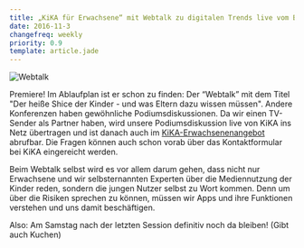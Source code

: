 ```yaml
---
title: „KiKA für Erwachsene“ mit Webtalk zu digitalen Trends live vom BarCamp Erfurt gesendet
date: 2016-11-3
changefreq: weekly
priority: 0.9
template: article.jade
---
```


<img src="/images/webtalk.jpg" alt="Webtalk" />

Premiere! Im Ablaufplan ist er schon zu finden: Der “Webtalk” mit dem Titel "Der heiße Shice der Kinder - und was Eltern dazu wissen müssen". Andere Konferenzen haben gewöhnliche Podiumsdiskussionen. Da wir einen TV-Sender als Partner haben, wird unsere Podiumsdiskussion live von KiKA ins Netz übertragen und ist danach auch im <a href="http://www.kika.de/erwachsene/webtalk/heisser-shice100.html">KiKA-Erwachsenenangebot</a> abrufbar. Die Fragen können auch schon vorab über das Kontaktformular bei KiKA eingereicht werden.

Beim Webtalk selbst wird es vor allem darum gehen, dass nicht nur Erwachsene und wir selbsternannten Experten über die Mediennutzung der Kinder reden, sondern die jungen Nutzer selbst zu Wort kommen. Denn um über die Risiken sprechen zu können, müssen wir Apps und ihre Funktionen verstehen und uns damit beschäftigen.

Also: Am Samstag nach der letzten Session definitiv noch da bleiben! (Gibt auch Kuchen)
